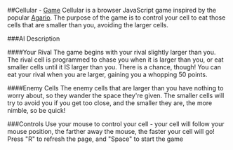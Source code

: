 ##Cellular - [Game][link]
Cellular is a browser JavaScript game inspired by the popular [Agario][agar]. The purpose
of the game is to control your cell to eat those cells that are smaller than you,
avoiding the larger cells.

###AI Description

####Your Rival
The game begins with your rival slightly larger than you. The rival cell is programmed
to chase you when it is larger than you, or eat smaller cells until it IS larger
than you. There is a chance, though! You can eat your rival when you are larger,
gaining you a whopping 50 points.

####Enemy Cells
The enemy cells that are larger than you have nothing to worry about, so they wander
the space they're given. The smaller cells will try to avoid you if you get too close,
and the smaller they are, the more nimble, so be quick!

###Controls
Use your mouse to control your cell - your cell will follow your mouse position,
the farther away the mouse, the faster your cell will go!
Press "R" to refresh the page, and "Space" to start the game



[link]: http://adutta91.github.io/Cellular-Game/
[agar]: http://www.agar.io
